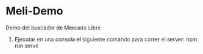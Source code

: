 # Meli-Demo
Demo del buscador de  Mercado Libre

1) Ejecutar en una consola el siguiente comando para correr el server:
npm run serve

